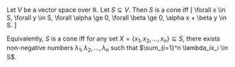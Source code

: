 Let $V$ be a vector space over $\mathbb{R}$.
Let $S \subseteq V$. Then $S$ is a cone iff
\[ \forall x \in S, \forall y \in S, \forall \alpha \ge 0, \forall \beta \ge 0,
\alpha x + \beta y \in S. \]

Equivalently, $S$ is a cone iff for any set $X = \{x_1, x_2, \ldots, x_n\} \subseteq S$,
there exists non-negative numbers $\lambda_1, \lambda_2, \ldots, \lambda_n$ such that
$\sum_{i=1}^n \lambda_ix_i \in S$.
